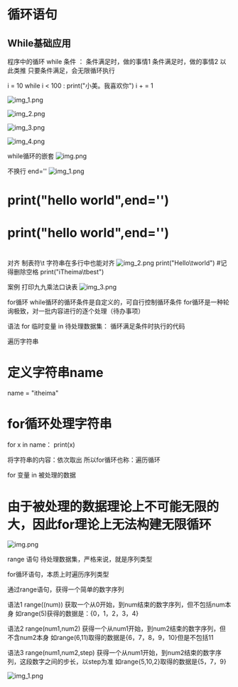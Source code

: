 # 循环语句
## While基础应用
<p>
程序中的循环
while 条件 ：
    条件满足时，做的事情1
    条件满足时，做的事情2
以此类推
只要条件满足，会无限循环执行
</p>

<p>

i = 10
while i < 100 :
print("小美。我喜欢你")
i + = 1


</p>

![img_1.png](img/img_1.png)

![img_2.png](img/img_2.png)


![img_3.png](img/img_3.png)

<img alt="img_4.png" src="img/img_4.png"/>


while循环的嵌套
![img.png](while循环/img.png)

不换行 end=''
![img_1.png](while循环/img_1.png)

# print("hello world",end='')
# print("hello world",end='')
#


对齐 制表符\t
字符串在多行中也能对齐
![img_2.png](while循环/img_2.png)
print("Hello\tworld") #记得删除空格
print("iTheima\tbest")


案例 打印九九乘法口诀表
![img_3.png](while循环/img_3.png)

for循环
while循环的循环条件是自定义的，可自行控制循环条件
for循环是一种轮询极致，对一批内容进行的逐个处理（待办事项）

语法
for 临时变量 in 待处理数据集：
    循环满足条件时执行的代码

遍历字符串
# 定义字符串name
name = "itheima"

# for循环处理字符串
for x in name：
    print(x)

将字符串的内容：依次取出
所以for循环也称：遍历循环

for 变量 in 被处理的数据 
# 由于被处理的数据理论上不可能无限的大，因此for理论上无法构建无限循环


![img.png](img.png)

range 语句
待处理数据集，严格来说，就是序列类型

for循环语句，本质上时遍历序列类型

通过range语句，获得一个简单的数字序列

语法1
range((num))
获取一个从0开始，到num结束的数字序列，但不包括num本身
如range(5)获得的数据是：{0，1，2，3，4}

语法2
range(num1,num2)
获得一个从num1开始，到num2结束的数字序列，但不含num2本身
如range(6,11)取得的数据是{6，7，8，9，10}但是不包括11

语法3
range(num1,num2,step)
获得一个从num1开始，到num2结束的数字序列，这段数字之间的步长，以step为准
如range{5,10,2}取得的数据是{5，7，9}


![img_1.png](img_1.png)


